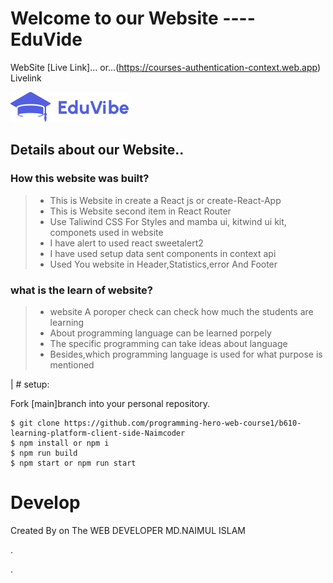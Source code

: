 # Welcome to our Website ---- EduVide

WebSite  [Live Link]...
or...(https://courses-authentication-context.web.app) Livelink

![plot](./src/logo.png)

## Details about our Website..
### How this website  was built?
> * This is Website in create a React js or create-React-App
> * This is Website second item in React Router
> * Use Taliwind CSS For Styles and mamba ui, kitwind ui kit, componets used in website
> * I have alert to used react sweetalert2
> * I have used setup  data sent components in context api
> * Used You website in Header,Statistics,error And Footer


### what is the learn of website?
> * website A poroper check can check how much the students are learning
> * About programming language can be learned porpely
> * The specific programming can take ideas about language
> * Besides,which programming language is used for what purpose is mentioned

| # setup:

Fork [main]branch into your personal repository.
```
$ git clone https://github.com/programming-hero-web-course1/b610-learning-platform-client-side-Naimcoder
$ npm install or npm i
$ npm run build  
$ npm start or npm run start
```

# Develop

Created By on The WEB DEVELOPER MD.NAIMUL ISLAM

.

.





